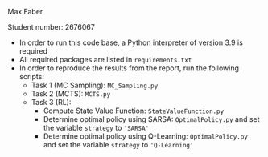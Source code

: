 Max Faber

Student number: 2676067
- In order to run this code base, a Python interpreter of version 3.9 is required
- All required packages are listed in `requirements.txt`
- In order to reproduce the results from the report, run the following scripts:
  - Task 1 (MC Sampling): `MC_Sampling.py`
  - Task 2 (MCTS): `MCTS.py`
  - Task 3 (RL):
    - Compute State Value Function: `StateValueFunction.py`
    - Determine optimal policy using SARSA: `OptimalPolicy.py` and set the variable `strategy` to `'SARSA'`
    - Determine optimal policy using Q-Learning: `OptimalPolicy.py` and set the variable `strategy` to `'Q-Learning'`
